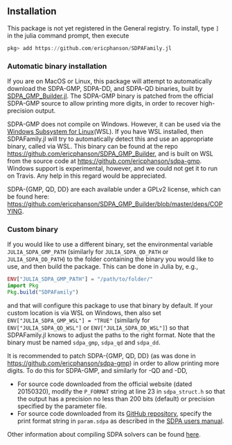 ## Installation

This package is not yet registered in the General registry. To install, type `]` in the julia command prompt, then execute

```julia
pkg> add https://github.com/ericphanson/SDPAFamily.jl
```

### Automatic binary installation

If you are on MacOS or Linux, this package will attempt to automatically download the SDPA-GMP, SDPA-DD, and SDPA-QD binaries, built by [SDPA\_GMP\_Builder.jl](https://github.com/ericphanson/SDPA_GMP_Builder). The SDPA-GMP binary is patched from the official SDPA-GMP source to allow printing more digits, in order to recover high-precision output.

SDPA-GMP does not compile on Windows. However, it can be used via the [Windows Subsystem for Linux](https://docs.microsoft.com/en-us/windows/wsl/about)(WSL). If you have WSL installed, then SDPAFamily.jl will try to automatically detect this and use an appropriate binary, called via WSL. This binary can be found at the repo <https://github.com/ericphanson/SDPA_GMP_Builder>, and is built on WSL from the source code at <https://github.com/ericphanson/sdpa-gmp>. Windows support is experimental, however, and we could not get it to run on Travis. Any help in this regard would be appreciated.

SDPA-{GMP, QD, DD} are each available under a GPLv2 license, which can be found here: <https://github.com/ericphanson/SDPA_GMP_Builder/blob/master/deps/COPYING>.

### Custom binary

If you would like to use a different binary, set the environmental variable `JULIA_SDPA_GMP_PATH` (similarly for `JULIA_SDPA_QD_PATH` or `JULIA_SDPA_DD_PATH`) to the folder containing the binary you would like to use, and then build the package. This can be done in Julia by, e.g.,

```julia
ENV["JULIA_SDPA_GMP_PATH"] = "/path/to/folder/"
import Pkg
Pkg.build("SDPAFamily")
```

and that will configure this package to use that binary by default. If your custom location is via WSL on Windows, then also set `ENV["JULIA_SDPA_GMP_WSL"] = "TRUE"` (similarly for `ENV["JULIA_SDPA_QD_WSL"]` or `ENV["JULIA_SDPA_DD_WSL"]`) so that SDPAFamily.jl knows to adjust the paths to the right format. Note that the binary must be named `sdpa_gmp`, `sdpa_qd` and `sdpa_dd`. 

It is recommended to patch SDPA-{GMP, QD, DD} (as was done in <https://github.com/ericphanson/sdpa-gmp>) in order to allow printing more digits. To do this for SDPA-GMP, and similarly for -QD and -DD,

* For source code downloaded from the official website (dated 20150320), modify the `P_FORMAT` string at line 23 in `sdpa_struct.h` so that the output has a precision no less than 200 bits (default) or precision specified by the parameter file. 
* For source code downloaded from its [GitHub repository](https://github.com/nakatamaho/sdpa-gmp), specify the print format string in `param.sdpa` as described in the [SDPA users manual](https://sourceforge.net/projects/sdpa/files/sdpa/sdpa.7.1.1.manual.20080618.pdf).

Other information about compiling SDPA solvers can be found [here](http://sdpa.sourceforge.net/download.html). 
